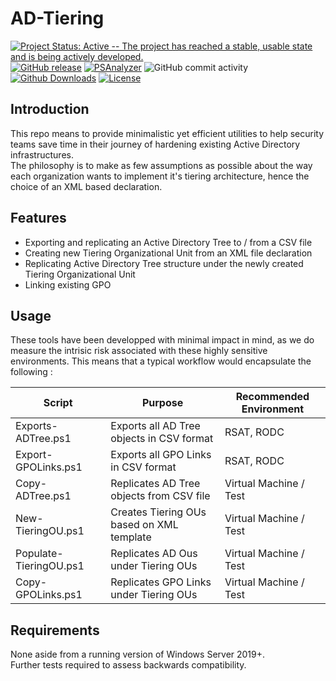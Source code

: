 # AD-Tiering
[![Project Status: Active -- The project has reached a stable, usable state and is being actively developed.](http://www.repostatus.org/badges/latest/active.svg)](http://www.repostatus.org/#active)
[![GitHub release](https://img.shields.io/github/release/h4n0sh1/ad-tiering.svg)](https://github.com/h4n0sh1/AD-Tiering)
[![PSAnalyzer](https://github.com/h4n0sh1/ad-tiering/actions/workflows/powershell.yml/badge.svg?branch=main&event=push)](https://github.com/h4n0sh1/ad-tiering/actions/workflows/powershell.yml)
![GitHub commit activity](https://img.shields.io/github/commit-activity/w/h4n0sh1/ad-tiering)
[![Github Downloads](https://img.shields.io/github/downloads/h4n0sh1/ad-tiering/total)](https://github.com/h4n0sh1/AD-Tiering)
[![License](https://img.shields.io/github/license/h4n0sh1/ad-tiering.svg)](https://github.com/h4n0sh1/ad-tiering/blob/master/LICENSE)

## Introduction

This repo means to provide minimalistic yet efficient utilities to help security teams save time in their journey of hardening existing Active Directory infrastructures.<br>
The philosophy is to make as few assumptions as possible about the way each organization wants to implement it's tiering architecture, hence the choice of an XML based declaration. 

## Features 

- Exporting and replicating an Active Directory Tree to / from a CSV file
- Creating new Tiering Organizational Unit from an XML file declaration
- Replicating Active Directory Tree structure under the newly created Tiering Organizational Unit
- Linking existing GPO

## Usage 

These tools have been developped with minimal impact in mind, as we do measure the intrisic risk associated with these highly sensitive environments. This means that a typical workflow would encapsulate the following : 

| Script              | Purpose                                   | Recommended Environment |
| --------------------| ------------------------------------------|-------------------------| 
| Exports-ADTree.ps1  | Exports all AD Tree objects in CSV format | RSAT, RODC              |
| Export-GPOLinks.ps1 | Exports all GPO Links in CSV format       | RSAT, RODC              |
| Copy-ADTree.ps1     | Replicates AD Tree objects from CSV file  | Virtual Machine / Test  |
| New-TieringOU.ps1   | Creates Tiering OUs based on XML template | Virtual Machine / Test  |
| Populate-TieringOU.ps1 | Replicates AD Ous under Tiering OUs    | Virtual Machine / Test  |
| Copy-GPOLinks.ps1   | Replicates GPO Links under Tiering OUs    | Virtual Machine / Test  |

## Requirements

None aside from a running version of Windows Server 2019+. <br>
Further tests required to assess backwards compatibility. 
